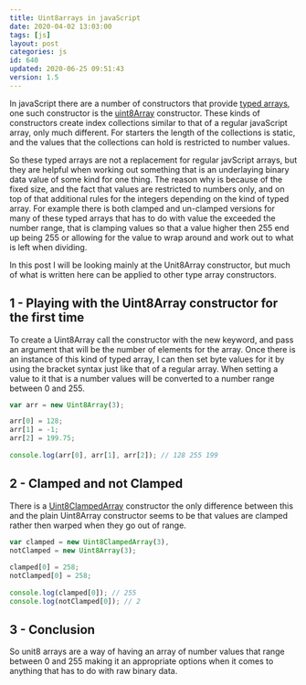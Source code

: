 ```yaml
---
title: Uint8arrays in javaScript
date: 2020-04-02 13:03:00
tags: [js]
layout: post
categories: js
id: 640
updated: 2020-06-25 09:51:43
version: 1.5
---
```


In javaScript there are a number of constructors that provide [typed arrays](https://developer.mozilla.org/en-US/docs/Web/JavaScript/Reference/Global_Objects/TypedArray), one such constructor is the [uint8Array](https://developer.mozilla.org/en-US/docs/Web/JavaScript/Reference/Global_Objects/Uint8Array) constructor. These kinds of constructors create index collections similar to that of a regular javaScript array, only much different. For starters the length of the collections is static, and the values that the collections can hold is restricted to number values.

So these typed arrays are not a replacement for regular javScript arrays, but they are helpful when working out something that is an underlaying binary data value of some kind for one thing. The reason why is because of the fixed size, and the fact that values are restricted to numbers only, and on top of that additional rules for the integers depending on the kind of typed array. For example there is both clamped and un-clamped versions for many of these typed arrays that has to do with value the exceeded the number range, that is clamping values so that a value higher then 255 end up being 255 or allowing for the value to wrap around and work out to what is left when dividing.

In this post I will be looking mainly at the Unit8Array constructor, but much of what is written here can be applied to other type array constructors.

<!-- more -->

## 1 - Playing with the Uint8Array constructor for the first time

To create a Uint8Array call the constructor with the new keyword, and pass an argument that will be the number of elements for the array. Once there is an instance of this kind of typed array, I can then set byte values for it by using the bracket syntax just like that of a regular array. When setting a value to it that is a number values will be converted to a number range between 0 and 255.

```js
var arr = new Uint8Array(3);

arr[0] = 128;
arr[1] = -1;
arr[2] = 199.75;
 
console.log(arr[0], arr[1], arr[2]); // 128 255 199
```

## 2 - Clamped and not Clamped

There is a [Uint8ClampedArray](https://developer.mozilla.org/en-US/docs/Web/JavaScript/Reference/Global_Objects/Uint8ClampedArray) constructor the only difference between this and the plain Uint8Array constructor seems to be that values are clamped rather then warped when they go out of range.

```js
var clamped = new Uint8ClampedArray(3),
notClamped = new Uint8Array(3);
 
clamped[0] = 258;
notClamped[0] = 258;
 
console.log(clamped[0]); // 255
console.log(notClamped[0]); // 2
```

## 3 - Conclusion

So unit8 arrays are a way of having an array of number values that range between 0 and 255 making it an appropriate options when it comes to anything that has to do with raw binary data.